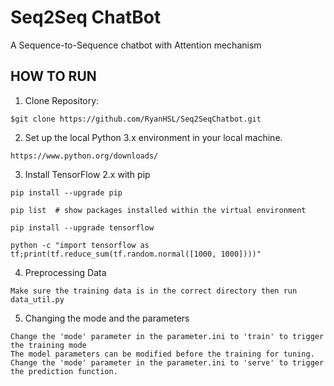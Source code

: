# Seq2Seq ChatBot
 A Sequence-to-Sequence chatbot with Attention mechanism
## HOW TO RUN

1. Clone Repository:
```
$git clone https://github.com/RyanHSL/Seq2SeqChatbot.git
```
2. Set up the local Python 3.x environment in your local machine.
```
https://www.python.org/downloads/
```
3. Install TensorFlow 2.x with pip
```
pip install --upgrade pip

pip list  # show packages installed within the virtual environment

pip install --upgrade tensorflow

python -c "import tensorflow as tf;print(tf.reduce_sum(tf.random.normal([1000, 1000])))"
```
4. Preprocessing Data
```
Make sure the training data is in the correct directory then run data_util.py
```
5. Changing the mode and the parameters
```
Change the 'mode' parameter in the parameter.ini to 'train' to trigger the training mode
The model parameters can be modified before the training for tuning.
Change the 'mode' parameter in the parameter.ini to 'serve' to trigger the prediction function.
```